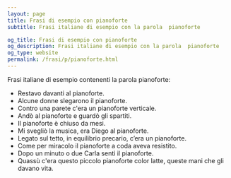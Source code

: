 ```yaml
---
layout: page
title: Frasi di esempio con pianoforte 
subtitle: Frasi italiane di esempio con la parola  pianoforte

og_title: Frasi di esempio con pianoforte 
og_description: Frasi italiane di esempio con la parola  pianoforte
og_type: website
permalink: /frasi/p/pianoforte.html
---
```


Frasi italiane di esempio contenenti la parola pianoforte:


- Restavo davanti al pianoforte.
- Alcune donne slegarono il pianoforte.
- Contro una parete c'era un pianoforte verticale.
- Andò al pianoforte e guardò gli spartiti.
- Il pianoforte è chiuso da mesi.
- Mi svegliò la musica, era Diego al pianoforte.
- Legato sul tetto, in equilibrio precario, c’era un pianoforte.
- Come per miracolo il pianoforte a coda aveva resistito.
- Dopo un minuto o due Carla sentì il pianoforte.
- Quassù c'era questo piccolo pianoforte color latte, queste mani che gli davano vita.
